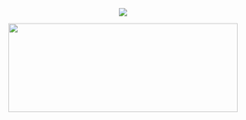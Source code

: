 <p align="center">
  <img src="https://github-readme-stats.vercel.app/api?username=xon-personal&theme=midnight-purple&show_icons=true&include_all_commits=true"/>
</p>
<p align="center">
  <img width="450" height="175" src="https://github-readme-stats.vercel.app/api/top-langs/?username=xon-personal&layout=compact&theme=midnight-purple"/>
</p>
